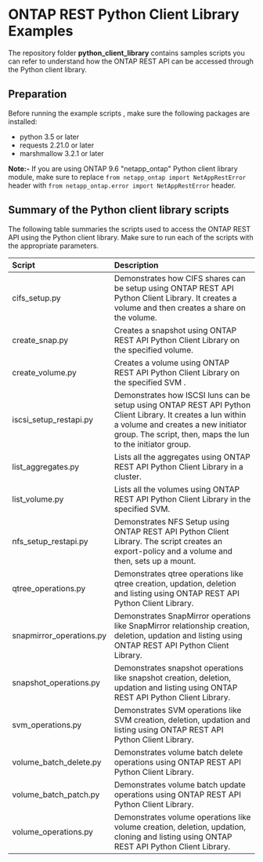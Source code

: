# ONTAP REST Python Client Library Examples

The repository folder **python_client_library** contains samples scripts you can refer to understand how the ONTAP REST API can be accessed through the Python client library.

## Preparation

Before running the example scripts , make sure the following packages are installed:

* python 3.5 or later
* requests 2.21.0 or later
* marshmallow 3.2.1 or later

**Note:-**
If you are using ONTAP 9.6 "netapp_ontap" Python client library module, make sure to replace `from netapp_ontap import NetAppRestError` header with `from netapp_ontap.error import NetAppRestError` header.


## Summary of the Python client library scripts

The following table summaries the scripts used to access the ONTAP REST API using the Python client library. Make sure to run each of the scripts with the appropriate parameters.

| Script                               | Description       |
|:------------------------------------|:-------------|
| cifs_setup.py  | Demonstrates how CIFS shares can be setup using ONTAP REST API Python Client Library. It creates a volume and then creates a share on the volume.   |
| create_snap.py  | Creates a snapshot using ONTAP REST API Python Client Library on the specified volume.   |
| create_volume.py  | Creates a volume using ONTAP REST API Python Client Library on the specified SVM .  |
| iscsi_setup_restapi.py  | Demonstrates how ISCSI luns can be setup using ONTAP REST API Python Client Library. It creates a lun within a volume and creates a new initiator group. The script, then, maps the lun to the initiator group.  |
| list_aggregates.py  | Lists all the aggregates using ONTAP REST API Python Client Library in a cluster. |
| list_volume.py   | Lists all the volumes using ONTAP REST API Python Client Library in the specified SVM.  |  
| nfs_setup_restapi.py   | Demonstrates NFS Setup using ONTAP REST API Python Client Library. The script creates an export-policy and a volume and then, sets up a mount.  |
| qtree_operations.py   | Demonstrates qtree operations like qtree creation, updation, deletion and listing using ONTAP REST API Python Client Library.  |
| snapmirror_operations.py   | Demonstrates SnapMirror operations like SnapMirror relationship creation, deletion, updation and listing using ONTAP REST API Python Client Library. |
| snapshot_operations.py    | Demonstrates snapshot operations like snapshot creation, deletion, updation and listing using ONTAP REST API Python Client Library. |
| svm_operations.py    | Demonstrates SVM operations like SVM creation, deletion, updation and listing using ONTAP REST API Python Client Library. |
| volume_batch_delete.py    | Demonstrates volume batch delete operations using ONTAP REST API Python Client Library.  |
| volume_batch_patch.py    | Demonstrates volume batch update operations using ONTAP REST API Python Client Library. |
| volume_operations.py    | Demonstrates volume operations like volume creation, deletion, updation, cloning and listing using ONTAP REST API Python Client Library.  |
